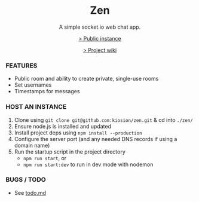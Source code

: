 <div align="center">
<h1>Zen</h1>
  <p>A simple socket.io web chat app.</p>
  <p><a href="https://zen.kio.dev/" target="_blank">> Public instance</a></p>
  <p><a href="https://github.com/kiosion/zen/wiki" target="_blank">> Project wiki</a></p>
</div>

### FEATURES
- Public room and ability to create private, single-use rooms
- Set usernames
- Timestamps for messages

### HOST AN INSTANCE
1. Clone using `git clone git@github.com:kiosion/zen.git` & cd into `./zen/`
2. Ensure node.js is installed and updated
3. Install project deps using `npm install --production`
4. Configure the server port (and any needed DNS records if using a domain name)
5. Run the startup script in the project directory
   * `npm run start`, or
   * `npm run start:dev` to run in dev mode with nodemon

### BUGS / TODO
- See [todo.md](TODO.md)
